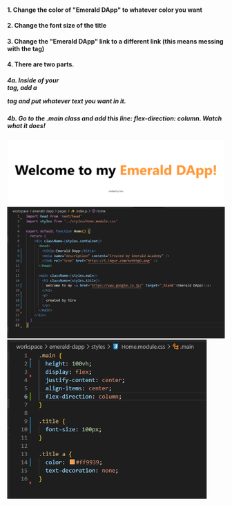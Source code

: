 #### 1. Change the color of "Emerald DApp" to whatever color you want
#### 2. Change the font size of the title
#### 3. Change the "Emerald DApp" link to a different link (this means messing with the <a> tag)
#### 4. There are two parts.
##### 4a. Inside of your <main> tag, add a <p> tag and put whatever text you want in it.
##### 4b. Go to the .main class and add this line: flex-direction: column. Watch what it does!


![day2-1](https://github.com/hiro7z/beginner-emerald-dapp/blob/main/quests/chapter2.0/day2-1.PNG)
![day2-2](https://github.com/hiro7z/beginner-emerald-dapp/blob/main/quests/chapter2.0/day2-2.PNG)
![day2-3](https://github.com/hiro7z/beginner-emerald-dapp/blob/main/quests/chapter2.0/day2-3.PNG)
